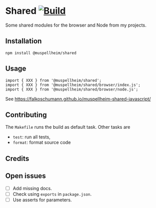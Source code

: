 # Shared [![Build](https://github.com/falkoschumann/muspellheim-utils-javascript/actions/workflows/pipeline.yml/badge.svg)](https://github.com/falkoschumann/muspellheim-utils-javascript/actions/workflows/pipeline.yml)

Some shared modules for the browser and Node from my projects.

## Installation

    npm install @muspellheim/shared

## Usage

    import { XXX } from '@muspellheim/shared';
    import { XXX } from '@muspellheim/shared/browser/index.js';
    import { XXX } from '@muspellheim/shared/browser/node.js';

See https://falkoschumann.github.io/muspellheim-shared-javascript/

## Contributing

The `Makefile` runs the build as default task. Other tasks are

- `test`: run all tests,
- `format`: format source code

## Credits

## Open issues

- [ ] Add missing docs.
- [ ] Check using `exports` in `package.json`.
- [ ] Use asserts for parameters.
